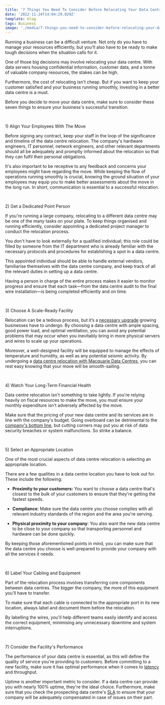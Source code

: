 ```yaml
---
title: '7 Things You Need To Consider Before Relocating Your Data Centre'
date: '2022-11-24T14:04:29.029Z'
template: blog
tags: Business
image: './media/7-things-you-need-to-consider-before-relocating-your-data-centre.jpg'
---
```


Running a business can be a difficult venture. Not only do you have to manage your resources efficiently, but you'll also have to be ready to make tough decisions when the situation calls for it.

One of those big decisions may involve relocating your data centre. With data servers housing confidential information, customer data, and a tonne of valuable company resources, the stakes can be high.

Furthermore, the cost of relocating isn't cheap. But if you want to keep your customer satisfied and your business running smoothly, investing in a better data centre is a must.

Before you decide to move your data centre, make sure to consider these seven things to ensure your business's successful transition.

<br>

<title-2>1) Align Your Employees With The Move</title-2>

Before signing any contract, keep your staff in the loop of the significance and timeline of the data centre relocation. The company's hardware engineers, IT personnel, network engineers, and other relevant departments should all be adequately and promptly informed about the relocation so that they can fulfil their personal obligations.

It's also important to be receptive to any feedback and concerns your employees might have regarding the move. While keeping the flow of operations running smoothly is crucial, knowing the ground situation of your employees may equip you to make better assessments about the move in the long run. In short, communication is essential to a successful relocation.

<br>

<title-2>2) Get a Dedicated Point Person</title-2>

If you're running a large company, relocating to a different data centre may be one of the many tasks on your plate. To keep things organised and running efficiently, consider appointing a dedicated project manager to conduct the relocation process.

You don't have to look externally for a qualified individual; this role could be filled by someone from the IT department who is already familiar with the necessary protocols and procedures for establishing a spot in a data centre.

This appointed individual should be able to handle external vendors, familiarise themselves with the data centre company, and keep track of all the relevant duties in setting up a data centre.

Having a person in charge of the entire process makes it easier to monitor progress and ensure that each task—from the data centre audit to the final wire installation—is being completed efficiently and on time.

<br>

<title-2>3) Choose A Scale-Ready Facility</title-2>

Relocation can be a tedious process, but it’s a [necessary upgrade](https://www.cobuildlab.com/blog/upgrade-the-software-tool-you-are-using-for-business-activities/) growing businesses have to undergo. By choosing a data centre with ample spacing, good power load, and optimal ventilation, you can avoid any potential problems that may occur when you inevitably bring in more physical servers and wires to scale up your operations.

Moreover, a well-designed facility will be equipped to manage the effects of temperature and humidity, as well as any potential seismic activity. By undergoing a [data centre relocation with Macquarie Data Centres](https://macquariedatacentres.com/blog/a-guide-to-data-centre-relocation-what-you-need-to-know/), you can rest easy knowing that your move will be smooth-sailing.

<br>

<title-2>4) Watch Your Long-Term Financial Health</title-2>

Data centre relocation isn't something to take lightly. If you're relying heavily on fiscal resources to make the move, you must ensure your monthly expenditure isn't adversely affected by the move.

Make sure that the pricing of your new data centre and its services are in line with the company's budget. Going overboard can be detrimental to the [company's bottom line](https://www.investopedia.com/terms/b/bottomline.asp), but cutting corners may put you at risk of data security breaches or system malfunctions. So strike a balance.

<br>

<title-2>5) Select an Appropriate Location</title-2>

One of the most crucial aspects of data centre relocation is selecting an appropriate location.

There are a few qualities in a data centre location you have to look out for. These include the following:

- **Proximity to your customers:** You want to choose a data centre that\'s closest to the bulk of your customers to ensure that they\'re getting the fastest speeds.

- **Compliance**: Make sure the data centre you choose complies with all relevant industry standards of the region and the area you\'re serving.

- **Physical proximity to your company**: You also want the new data centre to be close to your company so that transporting personnel and hardware can be done quickly.

By keeping those aforementioned points in mind, you can make sure that the data centre you choose is well-prepared to provide your company with all the services it needs.

<br>

<title-2>6) Label Your Cabling and Equipment</title-2>

Part of the relocation process involves transferring core components between data centres. The bigger the company, the more of this equipment you'll have to transfer.

To make sure that each cable is connected to the appropriate port in its new location, always label and document them before the relocation.

By labelling the wires, you'll help different teams easily identify and access the correct equipment, minimising any unnecessary downtime and system interruptions.

<br>

<title-2>7) Consider the Facility's Performance</title-2>

The performance of your data centre is essential, as this will define the quality of service you\'re providing to customers. Before committing to a new facility, make sure it has optimal performance when it comes to [latency](https://www.cloudflare.com/learning/performance/glossary/what-is-latency/) and throughput.

Uptime is another important metric to consider. If a data centre can provide you with nearly 100% uptime, they\'re the ideal choice. Furthermore, make sure that you check the prospecting data centre\'s [SLA](https://www.cio.com/article/274740/outsourcing-sla-definitions-and-solutions.html) to ensure that your company will be adequately compensated in case of issues on their part.

